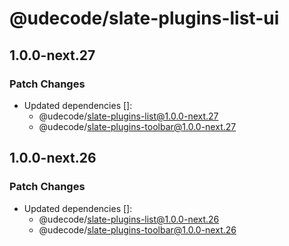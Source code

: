 # @udecode/slate-plugins-list-ui

## 1.0.0-next.27

### Patch Changes

- Updated dependencies []:
  - @udecode/slate-plugins-list@1.0.0-next.27
  - @udecode/slate-plugins-toolbar@1.0.0-next.27

## 1.0.0-next.26

### Patch Changes

- Updated dependencies []:
  - @udecode/slate-plugins-list@1.0.0-next.26
  - @udecode/slate-plugins-toolbar@1.0.0-next.26
